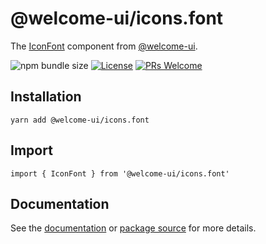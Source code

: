 # @welcome-ui/icons.font

The [IconFont](https://welcome-ui.com/components/icon-font) component from [@welcome-ui](https://welcome-ui.com).

![npm bundle size](https://img.shields.io/bundlephobia/minzip/@welcome-ui/icons.font) [![License](https://img.shields.io/npm/l/welcome-ui.svg)](https://github.com/WTTJ/welcome-ui/tree/main/LICENSE) [![PRs Welcome](https://img.shields.io/badge/PRs-welcome-mediumspringgreen.svg)](ttps://github.com/WTTJ/welcome-ui/tree/main/CONTRIBUTING.mdx)

## Installation

    yarn add @welcome-ui/icons.font

## Import

    import { IconFont } from '@welcome-ui/icons.font'

## Documentation

See the [documentation](https://welcome-ui.com/components/icon-font) or [package source](https://github.com/WTTJ/welcome-ui/tree/main/packages/IconFont) for more details.
